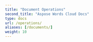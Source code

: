 ```yaml
---
title: "Document Operations"
second_title: "Aspose Words Cloud Docs"
type: docs
url: /operations/
aliases: [/documents/]
weight: 10
---
```


